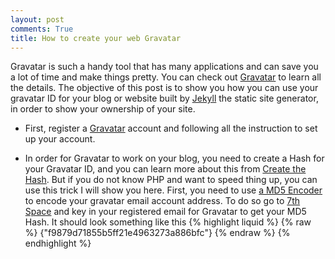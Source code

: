 ```yaml
---
layout: post
comments: True
title: How to create your web Gravatar 
---
```



Gravatar is such a handy tool that has many applications and can save you a lot of time and make things pretty. <!--break-->You can check out [Gravatar](https://en.gravatar.com/) to learn all the details. The objective of this post is to show you how you can use your gravatar ID for your blog or website built by [Jekyll](http://jekyllrb.com/) the static site generator, in order to show your ownership of your site. 

* First, register a [Gravatar](https://en.gravatar.com/) account and following all the instruction to set up your account. 

* In order for Gravatar to work on your blog, you need to create a Hash for your Gravatar ID, and you can learn more about this from [Create the Hash](http://en.gravatar.com/site/implement/hash/). But if you do not know PHP and want to speed thing up, you can use this trick I will show you here. First, you need to use [a MD5 Encoder](https://en.wikipedia.org/wiki/MD5) to encode your gravatar email account address. To do so go to [7th Space](http://7thspace.com/webmaster_tools/online_md5_encoder.html) and key in your registered email for Gravatar to get your MD5 Hash. It should look something like this
{% highlight liquid %}
{% raw %}
{"f9879d71855b5ff21e4963273a886bfc"}
{% endraw %}
{% endhighlight %}



